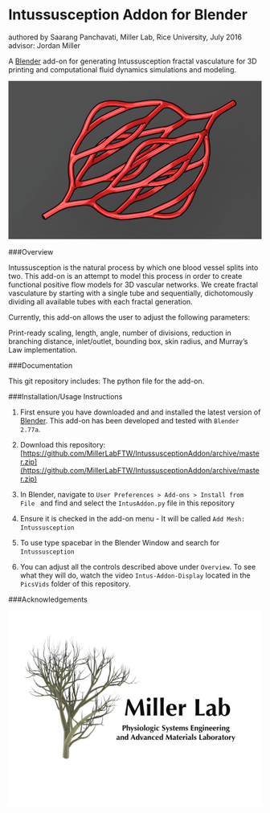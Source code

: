 # Intussusception Addon for Blender

authored by Saarang Panchavati, Miller Lab, Rice University, July 2016
advisor: Jordan Miller

A [Blender](http://www.blender.org) add-on for generating Intussusception fractal vasculature for 3D printing and computational fluid dynamics simulations and modeling.

![MillerLab logo](Intussusception.png)


###Overview

Intussusception is the natural process by which one blood vessel splits into two.  This add-on is an attempt to model this process in order to create functional positive flow models for 3D vascular networks. We create fractal vasculature by starting with a single tube and sequentially, dichotomously dividing all available tubes with each fractal generation. 

Currently, this add-on allows the user to adjust the following parameters: 

Print-ready scaling, length, angle, number of divisions, reduction in branching distance, inlet/outlet, bounding box, skin radius, and Murray’s Law implementation. 

###Documentation 

This git repository includes: The python file for the add-on. 

###Installation/Usage Instructions

1. First ensure you have downloaded and and installed the latest version of [Blender](http://www.blender.org). This add-on has been developed and tested with `Blender 2.77a`.

1. Download this repository: [https://github.com/MillerLabFTW/IntussusceptionAddon/archive/master.zip](https://github.com/MillerLabFTW/IntussusceptionAddon/archive/master.zip)

1. In Blender, navigate to `User Preferences > Add-ons > Install from File ` and find and select the `IntusAddon.py` file in this repository

1. Ensure it is checked in the add-on menu - It will be called `Add Mesh: Intussusception`

1. To use type spacebar in the Blender Window and search for `Intussusception`

1. You can adjust all the controls described above under `Overview`. To see what they will do, watch the video `Intus-Addon-Display` located in the `PicsVids` folder of this repository.


###Acknowledgements


![MillerLab logo](MillerLab_logo.jpg)
